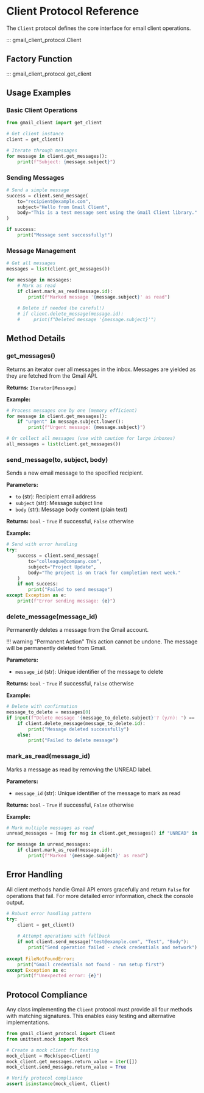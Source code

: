 # Client Protocol Reference

The `Client` protocol defines the core interface for email client operations.

::: gmail_client_protocol.Client

## Factory Function

::: gmail_client_protocol.get_client

## Usage Examples

### Basic Client Operations

```python
from gmail_client import get_client

# Get client instance
client = get_client()

# Iterate through messages
for message in client.get_messages():
    print(f"Subject: {message.subject}")
```

### Sending Messages

```python
# Send a simple message
success = client.send_message(
    to="recipient@example.com",
    subject="Hello from Gmail Client",
    body="This is a test message sent using the Gmail Client library."
)

if success:
    print("Message sent successfully!")
```

### Message Management

```python
# Get all messages
messages = list(client.get_messages())

for message in messages:
    # Mark as read
    if client.mark_as_read(message.id):
        print(f"Marked message '{message.subject}' as read")
    
    # Delete if needed (be careful!)
    # if client.delete_message(message.id):
    #     print(f"Deleted message '{message.subject}'")
```

## Method Details

### get_messages()

Returns an iterator over all messages in the inbox. Messages are yielded as they are fetched from the Gmail API.

**Returns:** `Iterator[Message]`

**Example:**
```python
# Process messages one by one (memory efficient)
for message in client.get_messages():
    if "urgent" in message.subject.lower():
        print(f"Urgent message: {message.subject}")

# Or collect all messages (use with caution for large inboxes)
all_messages = list(client.get_messages())
```

### send_message(to, subject, body)

Sends a new email message to the specified recipient.

**Parameters:**
- `to` (str): Recipient email address
- `subject` (str): Message subject line
- `body` (str): Message body content (plain text)

**Returns:** `bool` - `True` if successful, `False` otherwise

**Example:**
```python
# Send with error handling
try:
    success = client.send_message(
        to="colleague@company.com",
        subject="Project Update",
        body="The project is on track for completion next week."
    )
    if not success:
        print("Failed to send message")
except Exception as e:
    print(f"Error sending message: {e}")
```

### delete_message(message_id)

Permanently deletes a message from the Gmail account.

!!! warning "Permanent Action"
    This action cannot be undone. The message will be permanently deleted from Gmail.

**Parameters:**
- `message_id` (str): Unique identifier of the message to delete

**Returns:** `bool` - `True` if successful, `False` otherwise

**Example:**
```python
# Delete with confirmation
message_to_delete = messages[0]
if input(f"Delete message '{message_to_delete.subject}'? (y/n): ") == 'y':
    if client.delete_message(message_to_delete.id):
        print("Message deleted successfully")
    else:
        print("Failed to delete message")
```

### mark_as_read(message_id)

Marks a message as read by removing the UNREAD label.

**Parameters:**
- `message_id` (str): Unique identifier of the message to mark as read

**Returns:** `bool` - `True` if successful, `False` otherwise

**Example:**
```python
# Mark multiple messages as read
unread_messages = [msg for msg in client.get_messages() if "UNREAD" in msg.labels]

for message in unread_messages:
    if client.mark_as_read(message.id):
        print(f"Marked '{message.subject}' as read")
```

## Error Handling

All client methods handle Gmail API errors gracefully and return `False` for operations that fail. For more detailed error information, check the console output.

```python
# Robust error handling pattern
try:
    client = get_client()
    
    # Attempt operations with fallback
    if not client.send_message("test@example.com", "Test", "Body"):
        print("Send operation failed - check credentials and network")
        
except FileNotFoundError:
    print("Gmail credentials not found - run setup first")
except Exception as e:
    print(f"Unexpected error: {e}")
```

## Protocol Compliance

Any class implementing the `Client` protocol must provide all four methods with matching signatures. This enables easy testing and alternative implementations.

```python
from gmail_client_protocol import Client
from unittest.mock import Mock

# Create a mock client for testing
mock_client = Mock(spec=Client)
mock_client.get_messages.return_value = iter([])
mock_client.send_message.return_value = True

# Verify protocol compliance
assert isinstance(mock_client, Client)
```